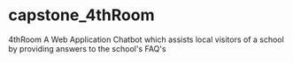 # capstone_4thRoom
4thRoom  A Web Application Chatbot which assists local visitors of a school by providing answers to the school's FAQ's
